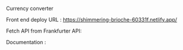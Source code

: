 Currency converter

Front end deploy URL : https://shimmering-brioche-60331f.netlify.app/

Fetch API from Frankfurter API:

Documentation  :
  
    
